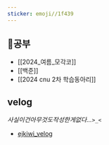 ```yaml
---
sticker: emoji//1f439
---
```

## 📖공부
-  [[2024_여름_모각코]]
- [[백준]]
- [[2024 cnu 2차 학습동아리]]
## velog
*사실이건아무것도작성한게없다...`>_<`*
- [ejkiwi_velog](https://velog.io/@eonjikiwi/posts)